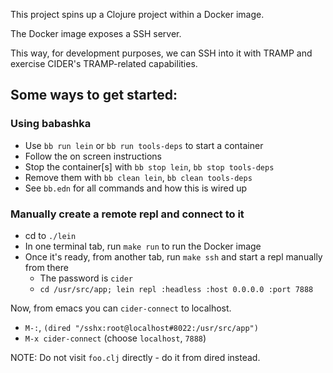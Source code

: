 This project spins up a Clojure project within a Docker image.

The Docker image exposes a SSH server.

This way, for development purposes, we can SSH into it with TRAMP and exercise CIDER's TRAMP-related capabilities.

## Some ways to get started:

### Using babashka

* Use `bb run lein` or `bb run tools-deps` to start a container
* Follow the on screen instructions
* Stop the container[s] with `bb stop lein`, `bb stop tools-deps`
* Remove them with `bb clean lein`, `bb clean tools-deps`
* See `bb.edn` for all commands and how this is wired up


###  Manually create a remote repl and connect to it
* cd to `./lein`
* In one terminal tab, run `make run` to run the Docker image
* Once it's ready, from another tab, run `make ssh` and start a repl manually from there
  * The password is `cider`
  * `cd /usr/src/app; lein repl :headless :host 0.0.0.0 :port 7888`

Now, from emacs you can `cider-connect` to localhost.

* `M-:`, `(dired "/sshx:root@localhost#8022:/usr/src/app")`
* `M-x cider-connect` (choose `localhost`, `7888`)

NOTE: Do not visit `foo.clj` directly - do it from dired instead.

